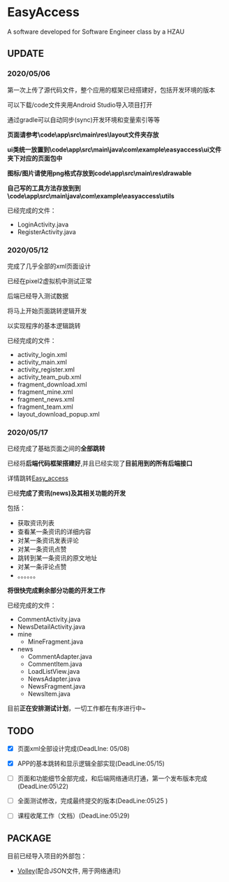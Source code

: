 # EasyAccess
A software developed for Software Engineer class by a HZAU 



## UPDATE

### 2020/05/06

第一次上传了源代码文件，整个应用的框架已经搭建好，包括开发环境的版本

可以下载/code文件夹用Android Studio导入项目打开

通过gradle可以自动同步(sync)开发环境和变量索引等等

**页面请参考\code\app\src\main\res\layout文件夹存放**

**ui类统一放置到\code\app\src\main\java\com\example\easyaccess\ui文件夹下对应的页面包中**

**图标/图片请使用png格式存放到code\app\src\main\res\drawable**

**自己写的工具方法存放到到\code\app\src\main\java\com\example\easyaccess\utils**

已经完成的文件：

- LoginActivity.java
- RegisterActivity.java

### 2020/05/12

完成了几乎全部的xml页面设计

已经在pixel2虚拟机中测试正常

后端已经导入测试数据

将马上开始页面跳转逻辑开发

以实现程序的基本逻辑跳转

已经完成的文件：

- activity_login.xml
- activity_main.xml
- activity_register.xml
- activity_team_pub.xml
- fragment_download.xml
- fragment_mine.xml
- fragment_news.xml
- fragment_team.xml
- layout_download_popup.xml

### 2020/05/17

已经完成了基础页面之间的**全部跳转**

已经将**后端代码框架搭建好**,并且已经实现了**目前用到的所有后端接口**

详情跳转[Easy_access](https://github.com/JiengupXing/EasyAccess_backend)

已经**完成了资讯(news)及其相关功能的开发**

包括：

- 获取资讯列表
- 查看某一条资讯的详细内容
- 对某一条资讯发表评论
- 对某一条资讯点赞
- 跳转到某一条资讯的原文地址
- 对某一条评论点赞
- 。。。。。。

**将很快完成剩余部分功能的开发工作**

已经完成的文件：

- CommentActivity.java
- NewsDetailActivity.java
- mine
  - MineFragment.java
- news
  - CommentAdapter.java
  - CommentItem.java
  - LoadListView.java
  - NewsAdapter.java
  - NewsFragment.java
  - NewsItem.java

目前**正在安排测试计划**，一切工作都在有序进行中~

## TODO

- [x] 页面xml全部设计完成(DeadLIne: 05/08)
- [x] APP的基本跳转和显示逻辑全部实现(DeadLine:05/15)
- [ ] 页面和功能细节全部完成，和后端网络通讯打通，第一个发布版本完成(DeadLine:05\22)
- [ ] 全面测试修改，完成最终提交的版本(DeadLine:05\25 )
- [ ] 课程收尾工作（文档）(DeadLine:05\29)



## PACKAGE

目前已经导入项目的外部包：

- [Volley](https://github.com/google/volley)(配合JSON文件, 用于网络通讯)
